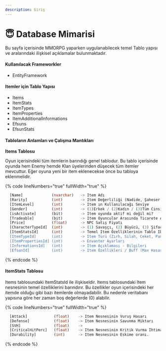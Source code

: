 ```yaml
---
description: Giriş
---
```


# 😇 Database Mimarisi

Bu sayfa içerisinde MMORPG yaparken uygulanabilecek temel Tablo yapısı ve aralarındaki ilişkisel açıklamalar bulunmaktadır.&#x20;

#### Kullanılacak Frameworkler

* EntityFramework

#### Itemler için Tablo Yapısı

* Items
* ItemStats
* ItemTypes
* ItemProperties
* ItemAdditionalInformations
* Efsuns
* EfsunStats

#### Tabloların Anlamları ve Çalışma Mantıkları

**Items Tablosu**

Oyun içerisindeki tüm itemlerin barındığı genel tablodur. Bu tablo içerisinde oyunda hem Enemy hemde Klan üyelerinden düşecek tüm itemler mevcuttur. Eğer oyuna yeni bir item eklenecekse önce bu tabloya eklenmelidir.&#x20;

{% code lineNumbers="true" fullWidth="true" %}
```sql
  [Name]             (nvarchar)   -> Item Adı
  [Rarity]           (int)        -> Item Değerliliği (Nadide, Şaheser, Efsanevi vs.)
  [ItemLevel]        (int)        -> Item ın Kullanılacağı Seviye
  [Gender]           (int)        -> (1)Erkek / (2)Kadın / (3)Tüm Cinsiyetler
  [isActivate]       (bit)        -> Item oyunda aktif mi değil mi?
  [Tradeable]        (bit)        -> Item Oyuncular Arasında Ticarete Açık mı?
  [Price]            (float)      -> NPC Satış Fiyatı
  [CharacterTypeId]  (int)        -> (1) Savaşçı, (2) Büyücü, (3) Şifacı
  [ItemStatsId]      (int)        -> Temel Item Özelliklerinin Tablo ID'si
  [ItemTypeId]       (int)        -> Item Türü (Zırh, Silah, Ceket, Pantolon vs.)
  [ItemPropertiesId] (int)        -> Envanter Ayarları
  [InformationsId]   (int)        -> Item Açıklaması - Bilgileri
  [EfsunId]          (int)        -> Item Özellikleri / Buff (Max Hasar, Can, vs.) 
```
{% endcode %}

#### ItemStats Tablosu

Items tablosundaki ItemStatsId ile ilişkiseldir. Items tablosundaki Item nesnesinin temel özelliklerini barındırır. Bu özellikler oyun içerisindeki her itemde olduğu gibi bazı itemlerde olmayadabilir. Bu nedenle veritabanı yapısına göre her zaman boş değerlerde (0) alabilir.

{% code lineNumbers="true" fullWidth="true" %}
```sql
  [Attack]            (float)    -> Item Nesnesinin Vuruş Hasarı
  [Defense]           (float)    -> Item Nesnesinin Savunma Miktarı
  [SVH]               (float)    -> 
  [CriticalHitPerc]   (float)    -> Item Nesnesinin Kritik Vurma İhtimali.
  [Durability]        (int)      -> Item Nesnesinin Eskime oranı.
```
{% endcode %}

